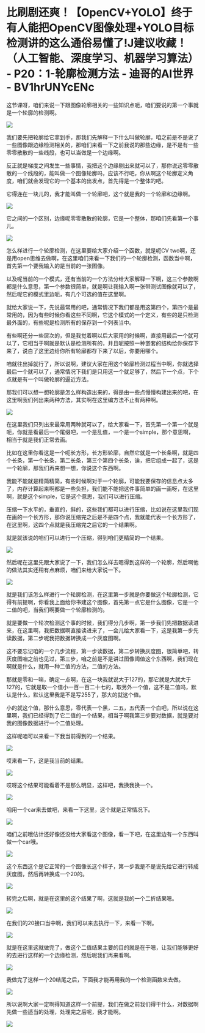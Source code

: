 # 比刷剧还爽！【OpenCV+YOLO】终于有人能把OpenCV图像处理+YOLO目标检测讲的这么通俗易懂了!J建议收藏！（人工智能、深度学习、机器学习算法） - P20：1-轮廓检测方法 - 迪哥的AI世界 - BV1hrUNYcENc

这节课呀，咱们来说一下跟图像轮廓相关的一些知识点呃，咱们要说的第一个事就是一个轮廓的检测啊。

![](img/b416c67ef726d41be7bef92ea7db4ccb_1.png)

我们要先把轮廓给它拿到手，那我们先解释一下什么叫做轮廓，咱之前是不是说了一些图像跟边缘检测相关的，那咱们来看一下之前我说的那些边缘，是不是有一些零零散散的一些线段，也可以当做是一个边缘啊。

反正就是梯度之间发生一些事情，我把这个边缘剔出来就可以了，那你说这零零散散的一个线段的，能叫做一个图像轮廓吗，应该不行吧，你从啊这个轮廓定义角度，咱们就会发现它的一个基本的出发点，首先得是一个整体的吧。

它得连在一块儿的，我才能叫做一个轮廓吧，这个就是我的一个轮廓和边缘啊。

![](img/b416c67ef726d41be7bef92ea7db4ccb_3.png)

它之间的一个区别，边缘呢零零散散的轮廓，它是一个整体，那咱们先看第一个事儿。

![](img/b416c67ef726d41be7bef92ea7db4ccb_5.png)

怎么样进行一个轮廓检测，在这里要给大家介绍一个函数，就是呃CV two啊，还是用open思维去做啊，在这里咱们来看一下我们的一个轮廓检测，函数当中啊，首先第一个要我输入的是当前的一张图像。

以及呢当前的一个模式，还有当前的一个方法分给大家解释一下啊，这三个参数啊都是什么意思，第一个参数很简单，就是啊让我输入啊一张带测试图像就可以了，然后呢它的模式里边呃，有几个可选的值在这里啊。

就给大家说一下，先说最常用的吧，通常情况下我们都是用这第四个，第四个是最常用的，因为有些时候你看这些不同啊，它这个模式的一个定义，有些的是只检测最外面的，有些呢是检测所有的保存到一个列表当中。

有些啊还分一些层次的，但是我觉着啊以后大家用的时候啊，直接用最后一个就可以了，它相当于啊就是默认是检测所有的，并且呢按照一种嵌套的结构给你保存下来了，说白了这里边给你所有轮廓都存下来了以后，你要用哪个。

咱就往出掉就行了，所以说啊，建议大家在用这个轮廓检测过程当中啊，你就选择最后一个就可以了，通常情况下我们是只用这一个就足够了，然后下一个点，下个点就是有一个叫做轮廓的逼近方法。

那我们可以想一想轮廓是怎么样构造出来的，得是由一些点慢慢构建出来的吧，在这里啊我们列出来两种方法，其实啊在这里编方法不止有两种啊。



![](img/b416c67ef726d41be7bef92ea7db4ccb_7.png)

在这里我们只列出来最常用两种就可以了，给大家看一下，首先第一个第一个就是呃，你就是看最后一个尾缀吧，一个是乱值，一个是一个simple，那个意思啊，相当于就是我们正常去画。

比如在这里你看这是一个呃长方形，长方形轮廓，自然它就是一个长条啊，就是四个长条，第一个长条，第二长条，第三个第四个长条，诶，把它组成一起了，这是一个轮廓，那我们再来想一想，你说这个东西啊。

我能不能就是精简精简，有些时候啊对于一个轮廓，可能我要保存的信息点太多了，内存计算起来啊都是一些负担，我们能不能把这件事简单的画一画呀，在这里啊，就是这个simple，它是这个意思，我们可以进行压缩。

压缩一下水平的，垂直的，斜的，这些我们都可以进行压缩，比如说在这里我们现在画的一个长方形，那你说压缩完之后是不是四个点，我就能代表一个长方形了，在这里啊，这四个点就是我压缩完之后它的一个结果啊。

就是就该说的咱们可以进行一个压缩，得到咱们更精简的一个结果。

![](img/b416c67ef726d41be7bef92ea7db4ccb_9.png)

然后呢在这里先跟大家说了一下，我们怎么样去嗯得到这样的一个轮廓，然后啊他的做法其实还稍有点麻烦，咱们来给大家说一下。



![](img/b416c67ef726d41be7bef92ea7db4ccb_11.png)

就是我们该怎么样进行一个轮廓检测，在这里第一步就是你要做这个轮廓检测，它得有前提啊，你看我上面给你书建这个图像，首先第一点它是什么图像，它是一个二值的吧，当我们啊要做一个轮廓检测的。

就是要做一个轮次检测这个事的时候，我们得分几步啊，第一步我们先把数据读进来，在这里啊，我把数据啊直接读进来了，一会儿给大家看一下，这是我第一步先读数据，第二步呢我把数据转换成一个灰度图啊。

这不要忘记咱的一个几步流程，第一步读数据，第二步转换灰度图，很简单吧，转灰度图咱之前也见过，第三步，咱之前是不是讲过图像阈值这个东西啊，我们现在啊就是什么，就用一种二值的方法，二值的方法。

那就是零和一嘛，确定一点啊，在这一块我就说大于127的，那它就是大就大于127的，它就是取一个值小一百一百二十七的，取另外一个值，这不是二值吗，默认是什么，默认这里我是不是写255了，那大的就这个值。

小的就这个值，那什么意思，零代表一个黑，二五，五代表一个白吧，所以说在这里啊，我们已经得到了它二值的一个结果，相当于啊我第三步要对数据，就是要对我的图像数据进行一个二值处理。

这样呢咱可以来看一下我当前得到的一个结果。

![](img/b416c67ef726d41be7bef92ea7db4ccb_13.png)

哎来看一下，这是我当前的结果。

![](img/b416c67ef726d41be7bef92ea7db4ccb_15.png)

哎呀这个结果可能看着不是那么明显，这样吧，我换我换一个。

![](img/b416c67ef726d41be7bef92ea7db4ccb_17.png)

咱用一个car来去做吧，来看一下这里，这个就是正常情况下。

![](img/b416c67ef726d41be7bef92ea7db4ccb_19.png)

咱们之前哦估计还好像还没给大家看这个图像，看一下吧，在这里边有一个东西叫做一个car哦。

![](img/b416c67ef726d41be7bef92ea7db4ccb_21.png)

这个东西这个是它正常的一个图像长这个样子，第一步我是不是说先给它进行转成灰度图，然后再转换成一个20的。



![](img/b416c67ef726d41be7bef92ea7db4ccb_23.png)

转完之后啊，就是在这里的这个结果了啊，这就是我的一个二折结果嗯。

![](img/b416c67ef726d41be7bef92ea7db4ccb_25.png)

在我们的20接口当中啊，我们可以来去执行一下，来看一下啊。

![](img/b416c67ef726d41be7bef92ea7db4ccb_27.png)

就是在这里这就做完了，做这个二值结果主要的目的就是在于嗯，让我们能够更好的去进行这样的一个边缘检测，然后呢我们再来看啊。



![](img/b416c67ef726d41be7bef92ea7db4ccb_29.png)

我做完了这样一个20结尾之后，下面我才能再用我的一个检测函数来去做。

![](img/b416c67ef726d41be7bef92ea7db4ccb_31.png)

所以说啊大家一定啊得知道这样一个前提，我们在做之前我们得干什么，对数据啊先做一些适当的处理，处理完之后呢，我才能啊。



![](img/b416c67ef726d41be7bef92ea7db4ccb_33.png)